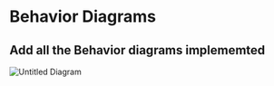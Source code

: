 # Behavior Diagrams

## Add all the Behavior diagrams implememted

![Untitled Diagram](https://user-images.githubusercontent.com/79442246/114974402-eee66f80-9e9f-11eb-9807-18cf27528148.jpg)
